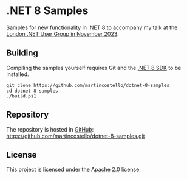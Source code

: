 # .NET 8 Samples

Samples for new functionality in .NET 8 to accompany my talk at the
[London .NET User Group in November 2023](https://www.meetup.com/london-net-user-group/events/297047971/).

## Building

Compiling the samples yourself requires Git and the
[.NET 8 SDK](https://dotnet.microsoft.com/download/dotnet/8.0 "Download the .NET 8 SDK")
to be installed.

```shell
git clone https://github.com/martincostello/dotnet-8-samples
cd dotnet-8-samples
./build.ps1
```

## Repository

The repository is hosted in
[GitHub](https://github.com/martincostello/dotnet-8-samples "This project on GitHub.com"):
<https://github.com/martincostello/dotnet-8-samples.git>

## License

This project is licensed under the
[Apache 2.0](http://www.apache.org/licenses/LICENSE-2.0.txt "The Apache 2.0 license")
license.
